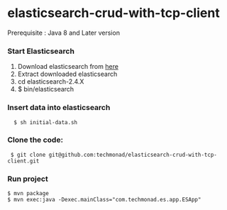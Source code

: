 # elasticsearch-crud-with-tcp-client
 Prerequisite : Java 8 and Later version 

### Start Elasticsearch
1) Download elasticsearch from [here](https://www.elastic.co/downloads/elasticsearch)   
2) Extract downloaded elasticsearch     
3) cd elasticsearch-2.4.X       
4) $ bin/elasticsearch     

### Insert data into elasticsearch
      $ sh initial-data.sh

### Clone the code:
     $ git clone git@github.com:techmonad/elasticsearch-crud-with-tcp-client.git
### Run project 
    $ mvn package
    $ mvn exec:java -Dexec.mainClass="com.techmonad.es.app.ESApp"
    


